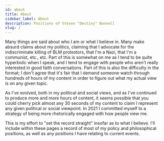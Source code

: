 ```yaml
---
id: about
title: About
sidebar_label: About
description: Positions of Steven "Destiny" Bonnell
slug: /
---
```


Many things are said about who I am or what I believe in. Many make absurd claims about my politics, claiming that I advocate for the indiscriminate killing of BLM protestors, that I'm a Nazi, that I'm a communist, etc., etc. Part of this is somewhat on me as I tend to be quite hyperbolic when I speak, and I tend to engage with people who aren't really interested in good faith conversations. Part of this is also the difficulty in the format; I don't agree that it's fair that I demand someone watch through hundreds of hours of my content in order to figure out what my actual view is on any given topic.

As I've evolved, both in my political and social views, and as I've continued to produce more and more hours of content, it seems possible that you could cherry pick almost any 30 seconds of my content to claim I represent any given political or social viewpoint. In 2021 I committed myself to a strategy of being more rhetorically engaged with how people view me.

This is my effort to "set the record straight" insofar as to what I believe. I'll include within these pages a record of most of my policy and philosophical positions, as well as any positions I have relating to current events.
